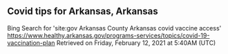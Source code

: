 ## Covid tips for Arkansas, Arkansas

Bing Search for 'site:gov Arkansas County Arkansas covid vaccine access'
https://www.healthy.arkansas.gov/programs-services/topics/covid-19-vaccination-plan
Retrieved on Friday, February 12, 2021 at 5:40AM (UTC)